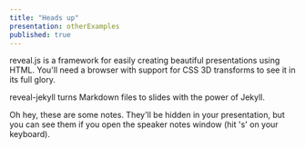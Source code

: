 ```yaml
---
title: "Heads up"
presentation: otherExamples
published: true
---
```



reveal.js is a framework for easily creating beautiful presentations using HTML. You'll need a browser with support for CSS 3D transforms to see it in its full glory.

reveal-jekyll turns Markdown files to slides with the power of Jekyll.

<aside markdown="1" class="notes">
Oh hey, these are some notes. They'll be hidden in your presentation, but you can see them if you open the speaker notes window (hit 's' on your keyboard).
</aside>
